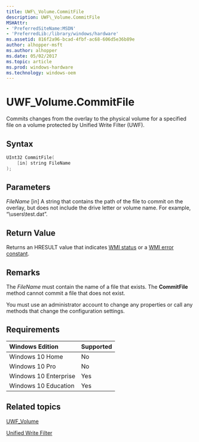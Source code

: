 ```yaml
---
title: UWF\_Volume.CommitFile
description: UWF\_Volume.CommitFile
MSHAttr:
- 'PreferredSiteName:MSDN'
- 'PreferredLib:/library/windows/hardware'
ms.assetid: 816f2a96-bcad-4fbf-ac68-606d5e36b89e
author: alhopper-msft
ms.author: alhopper
ms.date: 05/02/2017
ms.topic: article
ms.prod: windows-hardware
ms.technology: windows-oem
---
```

# UWF\_Volume.CommitFile

Commits changes from the overlay to the physical volume for a specified file on a volume protected by Unified Write Filter (UWF).

## Syntax

```powershell
UInt32 CommitFile(
    [in] string FileName
);
```

## Parameters

<a href="" id="filename"></a>*FileName*
\[in\] A string that contains the path of the file to commit on the overlay, but does not include the drive letter or volume name. For example, “\\users\\test.dat”.

## Return Value

Returns an HRESULT value that indicates [WMI status](http://go.microsoft.com/fwlink/p/?LinkID=208318) or a [WMI error constant](http://go.microsoft.com/fwlink/p/?LinkID=208317).

## Remarks

The *FileName* must contain the name of a file that exists. The **CommitFile** method cannot commit a file that does not exist.

You must use an administrator account to change any properties or call any methods that change the configuration settings.

## Requirements

| Windows Edition       | Supported |
|:----------------------|:----------|
| Windows 10 Home       | No        |
| Windows 10 Pro        | No        |
| Windows 10 Enterprise | Yes       |
| Windows 10 Education  | Yes       |

## Related topics

[UWF\_Volume](uwf-volume.md)

[Unified Write Filter](unified-write-filter.md)

